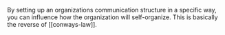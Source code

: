 By setting up an organizations communication structure in a specific way, you can influence how the organization will self-organize. This is basically the reverse of [[conways-law]].
